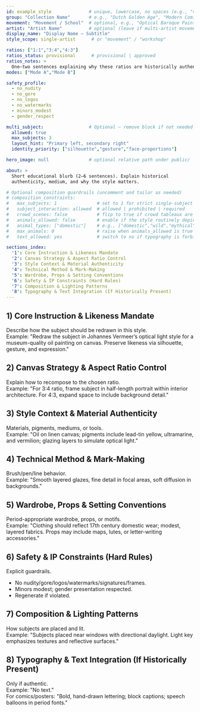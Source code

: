 ```yaml
---
id: example_style              # unique, lowercase, no spaces (e.g., "vermeer", "moebius")
group: "Collection Name"       # e.g., "Dutch Golden Age", "Modern Comics"
movement: "Movement / School"  # optional, e.g., "Optical Baroque Painting"
artist: "Artist Name"          # optional (leave if multi-artist movement)
display_name: "Display Name — Subtitle"
style_scope: single-artist      # or "movement" / "workshop"

ratios: ["1:1","3:4","4:3"]
ratios_status: provisional      # provisional | approved
ratios_notes: >
  One–two sentences explaining why these ratios are historically authentic.
modes: ["Mode A","Mode B"]

safety_profile:
  - no_nudity
  - no_gore
  - no_logos
  - no_watermarks
  - minors_modest
  - gender_respect

multi_subject:                 # Optional — remove block if not needed
  allowed: true
  max_subjects: 3
  layout_hint: "Primary left, secondary right"
  identity_priority: ["silhouette","gesture","face-proportions"]

hero_image: null               # optional relative path under public/

about: >
  Short educational blurb (2–6 sentences). Explain historical
  authenticity, medium, and why the style matters.

# Optional composition guardrails (uncomment and tailor as needed)
# composition_constraints:
#   max_subjects: 1               # set to 1 for strict single-subject styles
#   subject_interaction: allowed  # allowed | prohibited | required
#   crowd_scenes: false           # flip to true if crowd tableaux are authentic
#   animals_allowed: false        # enable if the style routinely depicts animals
#   animal_types: ["domestic"]    # e.g., ["domestic","wild","mythical"]
#   max_animals: 0                # raise when animals_allowed is true
#   text_allowed: yes             # switch to no if typography is forbidden

sections_index:
  '1': Core Instruction & Likeness Mandate
  '2': Canvas Strategy & Aspect Ratio Control
  '3': Style Context & Material Authenticity
  '4': Technical Method & Mark-Making
  '5': Wardrobe, Props & Setting Conventions
  '6': Safety & IP Constraints (Hard Rules)
  '7': Composition & Lighting Patterns
  '8': Typography & Text Integration (If Historically Present)
---
```


## 1) Core Instruction & Likeness Mandate
Describe how the subject should be redrawn in this style.  
Example: "Redraw the subject in Johannes Vermeer’s optical light style for a museum-quality oil painting on canvas. Preserve likeness via silhouette, gesture, and expression."

## 2) Canvas Strategy & Aspect Ratio Control
Explain how to recompose to the chosen ratio.  
Example: "For 3:4 ratio, frame subject in half-length portrait within interior architecture. For 4:3, expand space to include background detail."

## 3) Style Context & Material Authenticity
Materials, pigments, mediums, or tools.  
Example: "Oil on linen canvas; pigments include lead-tin yellow, ultramarine, and vermilion; glazing layers to simulate optical light."

## 4) Technical Method & Mark-Making
Brush/pen/line behavior.  
Example: "Smooth layered glazes, fine detail in focal areas, soft diffusion in backgrounds."

## 5) Wardrobe, Props & Setting Conventions
Period-appropriate wardrobe, props, or motifs.  
Example: "Clothing should reflect 17th century domestic wear; modest, layered fabrics. Props may include maps, lutes, or letter-writing accessories."

## 6) Safety & IP Constraints (Hard Rules)
Explicit guardrails.  
- No nudity/gore/logos/watermarks/signatures/frames.  
- Minors modest; gender presentation respected.  
- Regenerate if violated.

## 7) Composition & Lighting Patterns
How subjects are placed and lit.  
Example: "Subjects placed near windows with directional daylight. Light key emphasizes textures and reflective surfaces."

## 8) Typography & Text Integration (If Historically Present)
Only if authentic.  
Example: "No text."  
For comics/posters: "Bold, hand-drawn lettering; block captions; speech balloons in period fonts."

